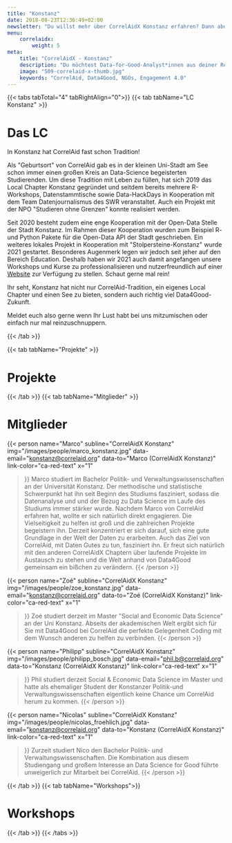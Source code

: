 ```yaml
---
title: "Konstanz"
date: 2018-08-23T12:36:49+02:00
newsletter: "Du willst mehr über CorrelAidX Konstanz erfahren? Dann abonniere unseren Newsletter!"
menu: 
    correlaidx:
        weight: 5
meta:
    title: "CorrelAidX - Konstanz"
    description: "Du möchtest Data-for-Good-Analyst*innen aus deiner Region kennenlernen und zusammen Daten für den guten Zweck nutzen? Mit CorrelAidX bringen wir Data for Good in deine Stadt!"
    image: "509-correlaid-x-thumb.jpg"
    keywords: "CorrelAid, Data4Good, NGOs, Engagement 4.0"
---
```




{{< tabs tabTotal="4" tabRightAlign="0">}}
{{< tab tabName="LC Konstanz" >}}

# Das LC
In Konstanz hat CorrelAid fast schon Tradition!

Als "Geburtsort" von CorrelAid gab es in der kleinen Uni-Stadt am See schon immer einen großen Kreis an Data-Science begeisterten Studierenden. 
Um diese Tradition mit Leben zu füllen, hat sich 2019 das Local Chapter Konstanz gegründet und seitdem bereits mehrere R-Workshops, Datenstammtische sowie Data-HackDays in Kooperation mit dem Team Datenjournalismus des SWR veranstaltet. Auch ein Projekt mit der NPO "Studieren ohne Grenzen" konnte realisiert werden. 

Seit 2020 besteht zudem eine enge Kooperation mit der Open-Data Stelle der Stadt Konstanz. Im Rahmen dieser Kooperation wurden zum Beispiel R- und Python Pakete für die Open-Data API der Stadt geschrieben.
Ein weiteres lokales Projekt in Kooperation mit "Stolpersteine-Konstanz" wurde 2021 gestartet. Besonderes Augenmerk legen wir jedoch seit jeher auf den Bereich Education. Deshalb haben wir 2021 auch damit angefangen unsere Workshops und Kurse zu professionalisieren und nutzerfreundlich auf einer [Website](https://correlaid.github.io/correlaidx-kn-education/) zur Verfügung zu stellen. Schaut gerne mal rein! 

Ihr seht, Konstanz hat nicht nur CorrelAid-Tradition, ein eigenes Local Chapter und einen See zu bieten, sondern auch richtig viel Data4Good-Zukunft.

Meldet euch also gerne wenn Ihr Lust habt bei uns mitzumischen oder einfach nur mal reinzuschnuppern.

{{< /tab >}}

{{< tab tabName="Projekte" >}}

# Projekte

{{< /tab >}}
{{< tab tabName="Mitglieder" >}}

# Mitglieder


{{< person 
    name="Marco"
    subline="CorrelAidX Konstanz"
    img="/images/people/marco_konstanz.jpg"
    data-email="konstanz@correlaid.org"
    data-to="Marco (CorrelAidX Konstanz)"
    link-color="ca-red-text"
    x="1"
>}}
Marco studiert im Bachelor Politik- und Verwaltungswissenschaften an der Universität Konstanz. Der methodische und statistische Schwerpunkt hat ihn seit Beginn des Studiums fasziniert, sodass die Datenanalyse und und der Bezug zu Data Science im Laufe des Studiums immer stärker wurde. Nachdem Marco von CorrelAid erfahren hat, wollte er sich natürlich direkt engagieren. Die Vielseitigkeit zu helfen ist groß und die zahlreichen Projekte begeistern ihn. Derzeit konzentriert er sich darauf, sich eine gute Grundlage in der Welt der Daten zu erarbeiten. Auch das Ziel von CorrelAid, mit Daten Gutes zu tun, fasziniert ihn. Er freut sich natürlich mit den anderen CorrelAidX Chaptern über laufende Projekte im Austausch zu stehen und die Welt anhand von Data4Good gemeinsam ein bißchen zu verändern.
{{< /person >}}


{{< person 
    name="Zoé"
    subline="CorrelAidX Konstanz"
    img="/images/people/zoe_konstanz.jpg"
    data-email="konstanz@correlaid.org"
    data-to="Zoé (CorrelAidX Konstanz)"
    link-color="ca-red-text"
    x="1"
>}}
Zoé studiert derzeit im Master "Social and Economic Data Science" an der Uni Konstanz. Abseits der akademischen Welt ergibt sich für Sie mit Data4Good bei CorrelAid die perfekte Gelegenheit Coding mit dem Wunsch anderen zu helfen zu verbinden. 
{{< /person >}}


{{< person 
    name="Philipp"
    subline="CorrelAidX Konstanz"
    img="/images/people/philipp_bosch.jpg"
    data-email="phil.b@correlaid.org"
    data-to="Konstanz (CorrelAidX Konstanz)"
    link-color="ca-red-text"
    x="1"
>}}
Phil studiert derzeit Social & Economic Data Science im Master und hatte als ehemaliger Student der Konstanzer Politik-und Verwaltungswissenschaften eigentlich keine Chance um CorrelAid herum zu kommen.
{{< /person >}}


{{< person 
    name="Nicolas"
    subline="CorrelAidX Konstanz"
    img="/images/people/nicolas_froehlich.jpg"
    data-email="konstanz@correlaid.org"
    data-to="Konstanz (CorrelAidX Konstanz)"
    link-color="ca-red-text"
    x="1"
>}}
Zurzeit studiert Nico den Bachelor Politik- und Verwaltungswissenschaften. Die Kombination aus diesem Studiengang und großem Interesse an Data Science for Good führte unweigerlich zur Mitarbeit bei CorrelAid.
{{< /person >}}




{{< /tab >}}
{{< tab tabName="Workshops">}}

# Workshops
{{< /tab >}}
{{< /tabs >}}


